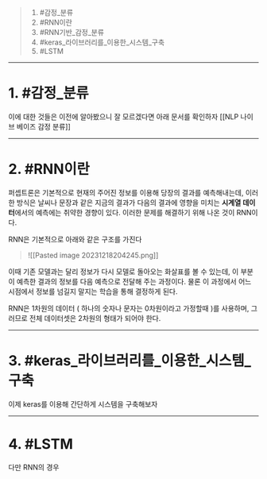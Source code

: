 
> 1. #감정_분류
> 2. #RNN이란
> 3. #RNN기반_감정_분류
> 4. #keras_라이브러리를_이용한_시스템_구축
> 5. #LSTM

---
# 1. #감정_분류 
이에 대한 것들은 이전에 알아봤으니 잘 모르겠다면 아래 문서를 확인하자
[[NLP 나이브 베이즈 감정 분류]]

---
# 2. #RNN이란 
퍼셉트론은 기본적으로 현재의 주어진 정보를 이용해 당장의 결과를 예측해내는데, 이러한 방식은 날씨나 문장과 같은 지금의 결과가 다음의 결과에 영향을 미치는 **시계열 데이터**에서의 예측에는 취약한 경향이 있다. 이러한 문제를 해결하기 위해 나온 것이 RNN이다.

RNN은 기본적으로 아래와 같은 구조를 가진다
>
>![[Pasted image 20231218204245.png]]
>

이때 기존 모델과는 달리 정보가 다시 모델로 돌아오는 화살표를 볼 수 있는데, 이 부분이 예측한 결과의 정보를 다음 예측으로 전달해 주는 과정이다. 물론 이 과정에서 어느 시점에서 정보를 넘길지 말지는 학습을 통해 결정하게 된다.

RNN은 1차원의 데이터 ( 하나의 숫자나 문자는 0차원이라고 가정할때 )를 사용하며, 그러므로 전체 데이터셋은 2차원의 형태가 되어야 한다.

---

# 3. #keras_라이브러리를_이용한_시스템_구축 
이제 keras를 이용해 간단하게 시스템을 구축해보자


---

# 4. #LSTM 
다만 RNN의 경우
